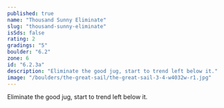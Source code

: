 ```yaml
---
published: true
name: "Thousand Sunny Eliminate"
slug: "thousand-sunny-eliminate"
isSds: false
rating: 2
gradings: "5"
boulder: "6.2"
zone: 6
id: "6.2.3a"
description: "Eliminate the good jug, start to trend left below it."
image: "/boulders/the-great-sail/the-great-sail-3-4-w4032w-r1.jpg"
---
```


Eliminate the good jug, start to trend left below it.
